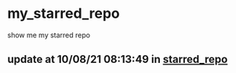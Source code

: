 # my_starred_repo
show me my starred repo

update at 10/08/21 08:13:49 in [starred_repo](./index.html)
---

